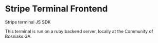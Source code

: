 # Stripe Terminal Frontend

Stripe terminal JS SDK

This terminal is run on a ruby backend server, locally at the Community of Bosniaks GA.
